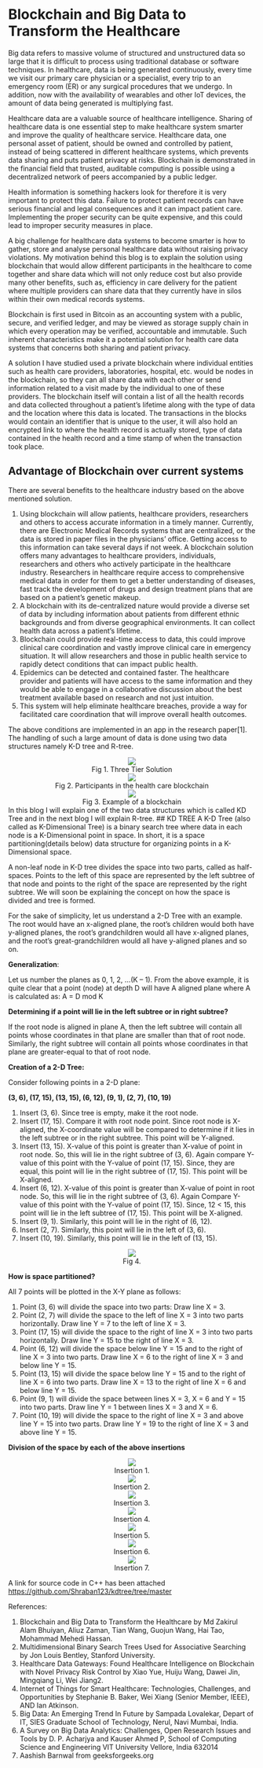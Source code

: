 # Blockchain and Big Data to Transform the Healthcare
Big data refers to massive volume of structured and unstructured data so large that it is difficult to process using traditional database or software techniques. In healthcare, data is being generated continuously, every time we visit our primary care physician or a specialist, every trip to an emergency room (ER) or any surgical procedures that we undergo. In addition, now with the availability of wearables and other IoT devices, the amount of data being generated is multiplying fast. 

Healthcare data are a valuable source of healthcare intelligence. Sharing of healthcare data is one essential step to make healthcare system smarter and improve the quality of healthcare service. Healthcare data, one personal asset of patient, should be owned and controlled by patient, instead of being scattered in different healthcare systems, which prevents data sharing and puts patient privacy at risks. Blockchain is demonstrated in the financial field that trusted, auditable computing is possible using a decentralized network of peers accompanied by a public ledger.

Health information is something hackers look for therefore it is very important to protect this data. Failure to protect patient records can have serious financial and legal consequences and it can impact patient care. Implementing the proper security can be quite expensive, and this could lead to improper security measures in place.

A big challenge for healthcare data systems to become smarter is how to gather, store and analyse personal healthcare data without raising privacy violations.
My motivation behind this blog is to explain the solution using blockchain that would allow different participants in the healthcare to come together and share data which will not only reduce cost but also provide many other benefits, such as, efficiency in care delivery for the patient where multiple providers can share data that they currently have in silos within their own medical records systems.

Blockchain is first used in Bitcoin as an accounting system with a public, secure, and verified ledger, and may be viewed as storage supply chain in which every operation may be verified, accountable and immutable. Such inherent characteristics make it a potential solution for health care data systems that concerns both sharing and patient privacy. 

A solution I have studied used a private blockchain where individual entities such as health care providers, laboratories, hospital, etc. would be nodes in the blockchain, so they can all share data with each other or send information related to a visit made by the individual to one of these providers. The blockchain itself will contain a list of all the health records and data collected throughout a patient’s lifetime along with the type of data and the location where this data is located.  The transactions in the blocks would contain an identifier that is unique to the user, it will also hold an encrypted link to where the health record is actually stored, type of data contained in the health record and a time stamp of when the transaction took place. 

## Advantage of Blockchain over current systems
There are several benefits to the healthcare industry based on the above mentioned solution.
1. Using blockchain will allow patients, healthcare providers, researchers and others to access accurate information in a timely manner. Currently, there are Electronic Medical Records systems that are centralized, or the data is stored in paper files in the physicians’ office. Getting access to this information can take several days if not week. A blockchain solution offers many advantages to healthcare providers, individuals, researchers and others who actively participate in the healthcare industry.  Researchers in healthcare require access to comprehensive medical data in order for them to get a better understanding of diseases, fast track the development of drugs and design treatment plans that are based on a patient’s genetic makeup.
2. A blockchain with its de-centralized nature would provide a diverse set of data by including information about patients from different ethnic backgrounds and from diverse geographical environments. It can collect health data across a patient’s lifetime.
3. Blockchain could provide real-time access to data, this could improve clinical care coordination and vastly improve clinical care in emergency situation. It will allow researchers and those in public health service to rapidly detect conditions that can impact public health.
4. Epidemics can be detected and contained faster. The healthcare provider and patients will have access to the same information and they would be able to engage in a collaborative discussion about the best treatment available based on research and not just intuition.
5. This system will help eliminate healthcare breaches, provide a way for facilitated care coordination that will improve overall health outcomes.

The above conditions are implemented in an app in the research paper[1]. The handling of such a large amount of data is done using two data structures namely K-D tree and R-tree.


<center><img src="picture2.PNG"/><br>Fig 1. Three Tier Solution</center>
<center><img src="picture3.PNG"/><br>Fig 2. Participants in the health care blockchain</center>
<center><img src="picture4.PNG"/><br>Fig 3. Example of a blockchain</center>
In this blog I will explain one of the two data structures which is called KD Tree and in the next blog I will explain R-tree.
## KD TREE
A K-D Tree (also called as K-Dimensional Tree) is a binary search tree where data in each node is a K-Dimensional point in space. In short, it is a space partitioning(details below) data structure for organizing points in a K-Dimensional space.

A non-leaf node in K-D tree divides the space into two parts, called as half-spaces.
Points to the left of this space are represented by the left subtree of that node and points to the right of the space are represented by the right subtree. We will soon be explaining the concept on how the space is divided and tree is formed.

For the sake of simplicity, let us understand a 2-D Tree with an example.
The root would have an x-aligned plane, the root’s children would both have y-aligned planes, the root’s grandchildren would all have x-aligned planes, and the root’s great-grandchildren would all have y-aligned planes and so on.

**Generalization**:

Let us number the planes as 0, 1, 2, …(K – 1). From the above example, it is quite clear that a point (node) at depth D will have A aligned plane where A is calculated as:
A = D mod K

**Determining if a point will lie in the left subtree or in right subtree?**

If the root node is aligned in plane A, then the left subtree will contain all points whose coordinates in that plane are smaller than that of root node. Similarly, the right subtree will contain all points whose coordinates in that plane are greater-equal to that of root node.

**Creation of a 2-D Tree:**

Consider following points in a 2-D plane:

**(3, 6), (17, 15), (13, 15), (6, 12), (9, 1), (2, 7), (10, 19)**
1. Insert (3, 6). Since tree is empty, make it the root node. 
2. Insert (17, 15). Compare it with root node point. Since root node is X-aligned, the X-coordinate value will be compared to determine if it lies in the left subtree or in the right subtree. This point will be Y-aligned. 
3. Insert (13, 15). X-value of this point is greater than X-value of point in root node. So, this will lie in the right subtree of (3, 6). Again compare Y-value of this point with the Y-value of point (17, 15). Since, they are equal, this point will lie in the right subtree of (17, 15). This point will be X-aligned. 
4. Insert (6, 12). X-value of this point is greater than X-value of point in root node. So, this will lie in the right subtree of (3, 6). Again Compare Y-value of this point with the Y-value of point (17, 15). Since, 12 < 15, this point will lie in the left subtree of (17, 15). This point will be X-aligned. 
5. Insert (9, 1). Similarly, this point will lie in the right of (6, 12). 
6. Insert (2, 7). Similarly, this point will lie in the left of (3, 6). 
7. Insert (10, 19). Similarly, this point will lie in the left of (13, 15).

<center><img src="picture5_2.PNG"/><br>Fig 4.</center>

**How is space partitioned?**

All 7 points will be plotted in the X-Y plane as follows:
1. Point (3, 6) will divide the space into two parts: Draw line X = 3.
2. Point (2, 7) will divide the space to the left of line X = 3 into two parts horizontally. Draw line Y = 7 to the left of line X = 3.
3. Point (17, 15) will divide the space to the right of line X = 3 into two parts horizontally. Draw line Y = 15 to the right of line X = 3.
4. Point (6, 12) will divide the space below line Y = 15 and to the right of line X = 3 into two parts. Draw line X = 6 to the right of line X = 3 and below line Y = 15.
5. Point (13, 15) will divide the space below line Y = 15 and to the right of line X = 6 into two parts. Draw line X = 13 to the right of line X = 6 and below line Y = 15.
6. Point (9, 1) will divide the space between lines X = 3, X = 6 and Y = 15 into two parts. Draw line Y = 1 between lines X = 3 and X = 6.
7. Point (10, 19) will divide the space to the right of line X = 3 and above line Y = 15 into two parts. Draw line Y = 19 to the right of line X = 3 and above line Y = 15.

**Division of the space by each of the above insertions**
<center><img src="6.PNG"/><br>Insertion 1.</center>
<center><img src="7.PNG"/><br>Insertion 2.</center>
<center><img src="8.PNG"/><br>Insertion 3.</center>
<center><img src="9.PNG"/><br>Insertion 4.</center>
<center><img src="10.PNG"/><br>Insertion 5.</center>
<center><img src="11.PNG"/><br>Insertion 6.</center>
<center><img src="12.PNG"/><br>Insertion 7.</center>

A link for source code in C++ has been attached
https://github.com/Shraban123/kdtree/tree/master

References:
1. Blockchain and Big Data to Transform the Healthcare by Md Zakirul Alam Bhuiyan, Aliuz Zaman, Tian Wang, Guojun Wang, Hai Tao, Mohammad Mehedi Hassan.
2. Multidimensional Binary Search Trees Used for Associative Searching by Jon Louis Bentley, Stanford University.
3. Healthcare Data Gateways: Found Healthcare Intelligence on Blockchain with Novel Privacy Risk Control by Xiao Yue, Huiju Wang, Dawei Jin, Mingqiang Li, Wei Jiang2.
4. Internet of Things for Smart Healthcare: Technologies, Challenges, and Opportunities by Stephanie B. Baker, Wei Xiang (Senior Member, IEEE), AND Ian Atkinson.
5. Big Data: An Emerging Trend In Future by Sampada Lovalekar, Depart of IT, SIES Graduate School of Technology, Nerul, Navi Mumbai, India.
6. A Survey on Big Data Analytics: Challenges, Open Research Issues and Tools by D. P. Acharjya and Kauser Ahmed P, School of Computing Science and Engineering VIT University Vellore, India 632014
7. Aashish Barnwal from geeksforgeeks.org
